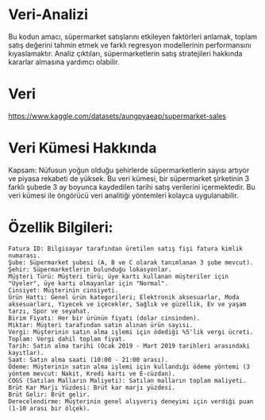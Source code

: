 # Veri-Analizi
Bu kodun amacı, süpermarket satışlarını etkileyen faktörleri anlamak, toplam satış değerini tahmin etmek ve farklı regresyon modellerinin performansını kıyaslamaktır. 
Analiz çıktıları, süpermarketlerin satış stratejileri hakkında kararlar almasına yardımcı olabilir.

# Veri
https://www.kaggle.com/datasets/aungpyaeap/supermarket-sales

# Veri Kümesi Hakkında
Kapsam:
Nüfusun yoğun olduğu şehirlerde süpermarketlerin sayısı artıyor ve piyasa rekabeti de yüksek. Bu veri kümesi, bir süpermarket şirketinin 3 farklı şubede 3 ay boyunca kaydedilen tarihi satış verilerini içermektedir. 
Bu veri kümesi ile öngörücü veri analitiği yöntemleri kolayca uygulanabilir.

# Özellik Bilgileri:
    Fatura ID: Bilgisayar tarafından üretilen satış fişi fatura kimlik numarası.
    Şube: Süpermarket şubesi (A, B ve C olarak tanımlanan 3 şube mevcut).
    Şehir: Süpermarketlerin bulunduğu lokasyonlar.
    Müşteri Türü: Müşteri türü; üye kartı kullanan müşteriler için "Üyeler", üye kartı olmayanlar için "Normal".
    Cinsiyet: Müşterinin cinsiyeti.
    Ürün Hattı: Genel ürün kategorileri; Elektronik aksesuarlar, Moda aksesuarları, Yiyecek ve içecekler, Sağlık ve güzellik, Ev ve yaşam tarzı, Spor ve seyahat.
    Birim Fiyatı: Her bir ürünün fiyatı (dolar cinsinden).
    Miktar: Müşteri tarafından satın alınan ürün sayısı.
    Vergi: Müşterinin satın alma işlemi için ödediği %5'lik vergi ücreti.
    Toplam: Vergi dahil toplam fiyat.
    Tarih: Satın alma tarihi (Ocak 2019 - Mart 2019 tarihleri arasındaki kayıtlar).
    Saat: Satın alma saati (10:00 - 21:00 arası).
    Ödeme: Müşterinin satın alma işlemi için kullandığı ödeme yöntemi (3 yöntem mevcut: Nakit, Kredi kartı ve E-cüzdan).
    COGS (Satılan Malların Maliyeti): Satılan malların toplam maliyeti.
    Brüt Kar Marjı Yüzdesi: Brüt kar marjı yüzdesi.
    Brüt Gelir: Brüt gelir.
    Derecelendirme: Müşterinin genel alışveriş deneyimi için verdiği puan (1-10 arası bir ölçek).





